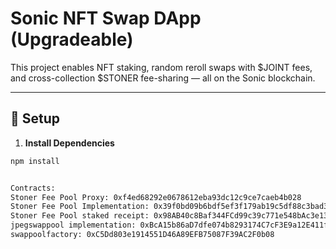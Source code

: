 # Sonic NFT Swap DApp (Upgradeable)

This project enables NFT staking, random reroll swaps with $JOINT fees, and cross-collection $STONER fee-sharing — all on the Sonic blockchain.

---

## 🚀 Setup

1. **Install Dependencies**
```bash
npm install


Contracts:
Stoner Fee Pool Proxy: 0xf4ed68292e0678612eba93dc12c9ce7caeb4b028
Stoner Fee Pool Implementation: 0x39f0bd09b6bdf5ef3f179ab19c5df88c3bad34ff
Stoner Fee Pool staked receipt: 0x98AB40c8Baf344FCd99c39c771e548bAc3e13725
jpegswappool implementation: 0xBcA15b86aD7dfe074b8293174C7cF3E9a12E411f
swappoolfactory: 0xC5Dd803e1914551D46A89EFB75087F39AC2F0b08

